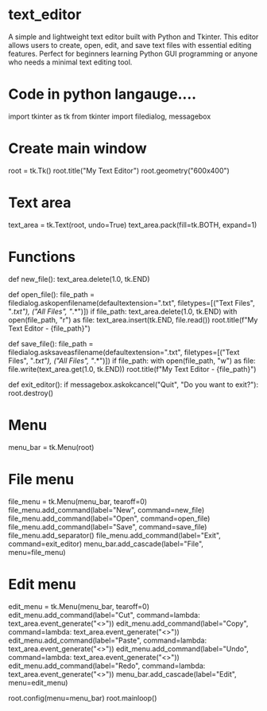 # text_editor
A simple and lightweight text editor built with Python and Tkinter. This editor allows users to create, open, edit, and save text files with essential editing features. Perfect for beginners learning Python GUI programming or anyone who needs a minimal text editing tool.


# Code in python langauge....
import tkinter as tk
from tkinter import filedialog, messagebox

# Create main window
root = tk.Tk()
root.title("My Text Editor")
root.geometry("600x400")

# Text area
text_area = tk.Text(root, undo=True)
text_area.pack(fill=tk.BOTH, expand=1)

# Functions
def new_file():
    text_area.delete(1.0, tk.END)

def open_file():
    file_path = filedialog.askopenfilename(defaultextension=".txt",
                                           filetypes=[("Text Files", "*.txt"), ("All Files", "*.*")])
    if file_path:
        text_area.delete(1.0, tk.END)
        with open(file_path, "r") as file:
            text_area.insert(tk.END, file.read())
        root.title(f"My Text Editor - {file_path}")

def save_file():
    file_path = filedialog.asksaveasfilename(defaultextension=".txt",
                                             filetypes=[("Text Files", "*.txt"), ("All Files", "*.*")])
    if file_path:
        with open(file_path, "w") as file:
            file.write(text_area.get(1.0, tk.END))
        root.title(f"My Text Editor - {file_path}")

def exit_editor():
    if messagebox.askokcancel("Quit", "Do you want to exit?"):
        root.destroy()

# Menu
menu_bar = tk.Menu(root)

# File menu
file_menu = tk.Menu(menu_bar, tearoff=0)
file_menu.add_command(label="New", command=new_file)
file_menu.add_command(label="Open", command=open_file)
file_menu.add_command(label="Save", command=save_file)
file_menu.add_separator()
file_menu.add_command(label="Exit", command=exit_editor)
menu_bar.add_cascade(label="File", menu=file_menu)

# Edit menu
edit_menu = tk.Menu(menu_bar, tearoff=0)
edit_menu.add_command(label="Cut", command=lambda: text_area.event_generate("<<Cut>>"))
edit_menu.add_command(label="Copy", command=lambda: text_area.event_generate("<<Copy>>"))
edit_menu.add_command(label="Paste", command=lambda: text_area.event_generate("<<Paste>>"))
edit_menu.add_command(label="Undo", command=lambda: text_area.event_generate("<<Undo>>"))
edit_menu.add_command(label="Redo", command=lambda: text_area.event_generate("<<Redo>>"))
menu_bar.add_cascade(label="Edit", menu=edit_menu)

root.config(menu=menu_bar)
root.mainloop()
